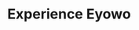 ---
layout: page
title: Experience Eyowo
description: Get the first cash credit sent directly to your phone number. OR Dial &#42;4255&#42;100&#35; on your phone number.
permalink: /experience/
background: light
has_small_banner: true
bg_image: /uploads/pages/experience.jpg
has_form: true
small_right: true
small_right_image: /uploads/pages/new@3x.png
small_right_title: "&#42;4255&#35;"
small_right_description: |-
    Dial <span class="co-primary">&#42;4255&#42;100&#35;</span> on your mobile device and follow the prompts.
small_left: true
small_left_video: /uploads/videos/eyowo-mobile-video.mp4
small_left_title: "Mobile Apps"
small_left_description: |-
small_left_apps:
- link: "https://somewhere.com"
  image: /uploads/icons/apple-dark.svg
- link: "https://somewhere.com"
  image: /uploads/icons/google-dark.svg
center_content: true
center_content_title: On the web
center_content_video: /uploads/videos/eyowo-web-video.mp4
---